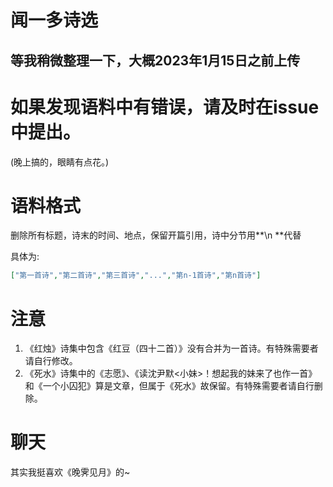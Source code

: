 # 闻一多诗选

## 等我稍微整理一下，大概2023年1月15日之前上传

# 如果发现语料中有错误，请及时在issue中提出。
(晚上搞的，眼睛有点花。)

# 语料格式
删除所有标题，诗末的时间、地点，保留开篇引用，诗中分节用**\n **代替

具体为:
```json
["第一首诗","第二首诗","第三首诗","...","第n-1首诗","第n首诗"]
```

# 注意
1. 《红烛》诗集中包含《红豆（四十二首）》没有合并为一首诗。有特殊需要者请自行修改。
2. 《死水》诗集中的《志愿》、《读沈尹默<小妹>！想起我的妹来了也作一首》和《一个小囚犯》算是文章，但属于《死水》故保留。有特殊需要者请自行删除。
# 聊天
其实我挺喜欢《晚霁见月》的~